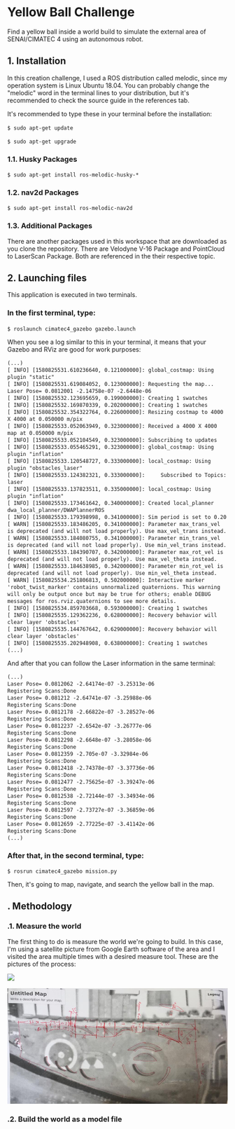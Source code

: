 # Yellow Ball Challenge

Find a yellow ball inside a world build to simulate the external area of SENAI/CIMATEC 4 using an autonomous robot.

## 1. Installation

In this creation challenge, I used a ROS distribution called melodic, since my operation system is Linux Ubuntu 18.04. You can probably change the "melodic" word in the terminal lines to your distribution, but it's recommended to check the source guide in the references tab.

It's recommended to type these in your terminal before the installation:

`$ sudo apt-get update`

`$ sudo apt-get upgrade`

### 1.1. Husky Packages

`$ sudo apt-get install ros-melodic-husky-*`

### 1.2. nav2d Packages

`$ sudo apt-get install ros-melodic-nav2d`

### 1.3. Additional Packages

There are another packages used in this workspace that are downloaded as you clone the repository. There are Velodyne V-16 Package and PointCloud to LaserScan Package. Both are referenced in the their respective topic.

## 2. Launching files

This application is executed in two terminals.

### In the first terminal, type:

`$ roslaunch cimatec4_gazebo gazebo.launch`

When you see a log similar to this in your terminal, it means that your Gazebo and RViz are good for work purposes:

```
(...)
[ INFO] [1580825531.610236640, 0.121000000]: global_costmap: Using plugin "static"
[ INFO] [1580825531.619084052, 0.123000000]: Requesting the map...
Laser Pose= 0.0812001 -2.14758e-07 -2.6448e-06
[ INFO] [1580825532.123695659, 0.199000000]: Creating 1 swatches
[ INFO] [1580825532.169870339, 0.202000000]: Creating 1 swatches
[ INFO] [1580825532.354322764, 0.226000000]: Resizing costmap to 4000 X 4000 at 0.050000 m/pix
[ INFO] [1580825533.052063949, 0.323000000]: Received a 4000 X 4000 map at 0.050000 m/pix
[ INFO] [1580825533.052104549, 0.323000000]: Subscribing to updates
[ INFO] [1580825533.055465291, 0.323000000]: global_costmap: Using plugin "inflation"
[ INFO] [1580825533.120548727, 0.333000000]: local_costmap: Using plugin "obstacles_laser"
[ INFO] [1580825533.124382321, 0.333000000]:     Subscribed to Topics: laser
[ INFO] [1580825533.137823511, 0.335000000]: local_costmap: Using plugin "inflation"
[ INFO] [1580825533.173461642, 0.340000000]: Created local_planner dwa_local_planner/DWAPlannerROS
[ INFO] [1580825533.179398998, 0.341000000]: Sim period is set to 0.20
[ WARN] [1580825533.183486205, 0.341000000]: Parameter max_trans_vel is deprecated (and will not load properly). Use max_vel_trans instead.
[ WARN] [1580825533.184080755, 0.341000000]: Parameter min_trans_vel is deprecated (and will not load properly). Use min_vel_trans instead.
[ WARN] [1580825533.184390707, 0.342000000]: Parameter max_rot_vel is deprecated (and will not load properly). Use max_vel_theta instead.
[ WARN] [1580825533.184638985, 0.342000000]: Parameter min_rot_vel is deprecated (and will not load properly). Use min_vel_theta instead.
[ WARN] [1580825534.251806813, 0.502000000]: Interactive marker 'robot_twist_marker' contains unnormalized quaternions. This warning will only be output once but may be true for others; enable DEBUG messages for ros.rviz.quaternions to see more details.
[ INFO] [1580825534.859703668, 0.593000000]: Creating 1 swatches
[ INFO] [1580825535.129362236, 0.628000000]: Recovery behavior will clear layer 'obstacles'
[ INFO] [1580825535.144767642, 0.629000000]: Recovery behavior will clear layer 'obstacles'
[ INFO] [1580825535.202948908, 0.638000000]: Creating 1 swatches
(...)
```

And after that you can follow the Laser information in the same terminal:

```
(...)
Laser Pose= 0.0812062 -2.64174e-07 -3.25313e-06
Registering Scans:Done
Laser Pose= 0.081212 -2.64741e-07 -3.25988e-06
Registering Scans:Done
Laser Pose= 0.0812178 -2.66822e-07 -3.28527e-06
Registering Scans:Done
Laser Pose= 0.0812237 -2.6542e-07 -3.26777e-06
Registering Scans:Done
Laser Pose= 0.0812298 -2.6648e-07 -3.28058e-06
Registering Scans:Done
Laser Pose= 0.0812359 -2.705e-07 -3.32984e-06
Registering Scans:Done
Laser Pose= 0.0812418 -2.74378e-07 -3.37736e-06
Registering Scans:Done
Laser Pose= 0.0812477 -2.75625e-07 -3.39247e-06
Registering Scans:Done
Laser Pose= 0.0812538 -2.72144e-07 -3.34934e-06
Registering Scans:Done
Laser Pose= 0.0812597 -2.73727e-07 -3.36859e-06
Registering Scans:Done
Laser Pose= 0.0812659 -2.77225e-07 -3.41142e-06
Registering Scans:Done
(...)
```

### After that, in the second terminal, type:

`$ rosrun cimatec4_gazebo mission.py`

Then, it's going to map, navigate, and search the yellow ball in the map.

## . Methodology

### .1. Measure the world

The first thing to do is measure the world we're going to build. In this case, I'm using a satellite picture from Google Earth software of the area and I visited the area multiple times with a desired measure tool. These are the pictures of the process:

![](cimatec4_gazebo/img/google_earth_view.png)

![](cimatec4_gazebo/img/blueprint.png)

### .2. Build the world as a model file

